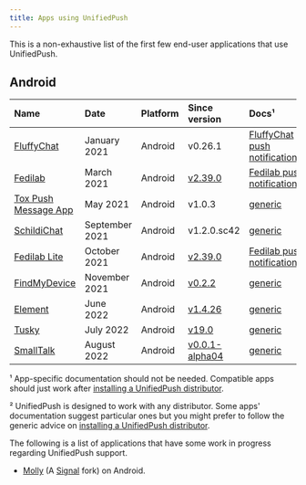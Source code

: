 ```yaml
---
title: Apps using UnifiedPush
---
```


This is a non-exhaustive list of the first few end-user applications that use UnifiedPush.

## Android

| Name                                                               | Date           | Platform | Since version | Docs¹ |
| :----------------------------------------------------------------- | :------------- | :------- | :------------ | :--------------- |
| [FluffyChat](https://fluffychat.im/)                               | January 2021   | Android  | v0.26.1       | [FluffyChat push notifications](https://gitlab.com/famedly/fluffychat/-/wikis/Push-Notifications-without-Google-Services)² |
| [Fedilab](https://fedilab.app/)                                    | March 2021     | Android  | [v2.39.0](https://framagit.org/tom79/fedilab/-/releases/2.39.0)  | [Fedilab push notifications](https://fedilab.app/wiki/features/push-notifications/)² |
| [Tox Push Message App](https://github.com/zoff99/tox_push_msg_app) | May 2021       | Android  | v1.0.3        | [generic](../distributors/) |
| [SchildiChat](https://github.com/SchildiChat/SchildiChat-android/) | September 2021 | Android  | v1.2.0.sc42   | [generic](../distributors/) |
| [Fedilab Lite](https://fedilab.app/)                               | October 2021   | Android  | [v2.39.0](https://framagit.org/tom79/fedilab/-/releases/2.39.0)  | [Fedilab push notifications](https://fedilab.app/wiki/features/push-notifications/)² |
| [FindMyDevice](https://gitlab.com/Nulide/findmydevice/)            | November 2021  | Android  | [v0.2.2](https://gitlab.com/Nulide/findmydevice/-/releases/v0.2.2) | [generic](../distributors/) |
| [Element](https://github.com/vector-im/element-android/)           | June 2022       | Android  | [v1.4.26](https://github.com/vector-im/element-android/releases/tag/v1.4.26) | [generic](../distributors/) |
| [Tusky](https://tusky.app/)           | July 2022       | Android  | [v19.0](https://github.com/tuskyapp/Tusky/releases/tag/v19.0) | [generic](../distributors/) |
| [SmallTalk](https://github.com/ouchadam/small-talk)     | August 2022 | Android | [v0.0.1-alpha04](https://github.com/ouchadam/small-talk/releases/tag/0.0.1-alpha04) | [generic](../distributors) |


¹ App-specific documentation should not be needed. Compatible apps should just work after [installing a UnifiedPush distributor](../distributors/).

² UnifiedPush is designed to work with any distributor. Some apps' documentation suggest particular ones but you might prefer to follow the generic advice on [installing a UnifiedPush distributor](../distributors/).

The following is a list of applications that have some work in progress regarding UnifiedPush support.

- [Molly](https://github.com/mollyim/mollyim-android) (A [Signal](https://signal.org/) fork) on Android.
